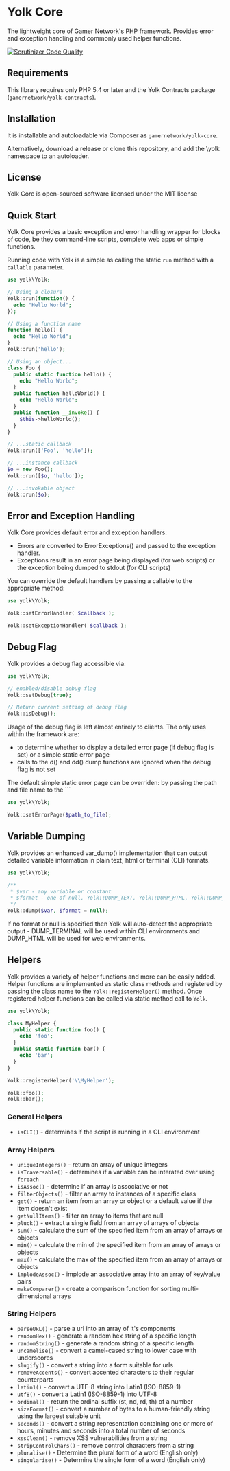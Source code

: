 
# Yolk Core

The lightweight core of Gamer Network's PHP framework. Provides error and exception handling and commonly used helper
functions.

[![Scrutinizer Code Quality](https://scrutinizer-ci.com/g/gamernetwork/yolk-core/badges/quality-score.png?b=master)](https://scrutinizer-ci.com/g/gamernetwork/yolk-core/?branch=master)

## Requirements

This library requires only PHP 5.4 or later and the Yolk Contracts package (```gamernetwork/yolk-contracts```).

## Installation

It is installable and autoloadable via Composer as ```gamernetwork/yolk-core```.

Alternatively, download a release or clone this repository, and add the \yolk namespace to an autoloader.

## License

Yolk Core is open-sourced software licensed under the MIT license

## Quick Start

Yolk Core provides a basic exception and error handling wrapper for blocks of code, be they command-line scripts,
complete web apps or simple functions.

Running code with Yolk is a simple as calling the static `run` method with a `callable` parameter.

```php
use yolk\Yolk;

// Using a closure
Yolk::run(function() {
  echo "Hello World";
});

// Using a function name
function hello() {
  echo "Hello World";
}
Yolk::run('hello');

// Using an object...
class Foo {
  public static function hello() {
    echo "Hello World";
  }
  public function helloWorld() {
    echo "Hello World";
  }
  public function __invoke() {
    $this->helloWorld();
  }
}

// ...static callback
Yolk::run(['Foo', 'hello']);

// ...instance callback
$o = new Foo();
Yolk::run([$o, 'hello']);

// ...invokable object
Yolk::run($o);
```

## Error and Exception Handling

Yolk Core provides default error and exception handlers:
* Errors are converted to ErrorExceptions() and passed to the exception handler.
* Exceptions result in an error page being displayed (for web scripts) or the exception being dumped to stdout (for CLI scripts) 

You can override the default handlers by passing a callable to the appropriate method:
```php
use yolk\Yolk;

Yolk::setErrorHandler( $callback );

Yolk::setExceptionHandler( $callback );
```

## Debug Flag

Yolk provides a debug flag accessible via:

```php
use yolk\Yolk;

// enabled/disable debug flag
Yolk::setDebug(true);

// Return current setting of debug flag
Yolk::isDebug();
```

Usage of the debug flag is left almost entirely to clients. The only uses within the framework are:
* to determine whether to display a detailed error page (if debug flag is set) or a simple static error page
* calls to the d() and dd() dump functions are ignored when the debug flag is not set

The default simple static error page can be overriden: by passing the path and file name to the ```
```php
use yolk\Yolk;

Yolk::setErrorPage($path_to_file);
```

## Variable Dumping

Yolk provides an enhanced var_dump() implementation that can output detailed variable information in plain text, html or terminal (CLI) formats.

```php
use yolk\Yolk;

/**
 * $var - any variable or constant
 * $format - one of null, Yolk::DUMP_TEXT, Yolk::DUMP_HTML, Yolk::DUMP_TERMINAL
 */
Yolk::dump($var, $format = null);
```

If no format or null is specified then Yolk will auto-detect the appropriate output - DUMP_TERMINAL will be used within CLI environments and DUMP_HTML will be used for web environments.

## Helpers

Yolk provides a variety of helper functions and more can be easily added. Helper functions are implemented as static class methods and registered by passing the class name to the `Yolk::registerHelper()` method.
Once registered helper functions can be called via static method call to `Yolk`.

```php
use yolk\Yolk;

class MyHelper {
  public static function foo() {
    echo 'foo';
  }
  public static function bar() {
    echo 'bar';
  }
}

Yolk::registerHelper('\\MyHelper');

Yolk::foo();
Yolk::bar();

```

### General Helpers

* `isCLI()` - determines if the script is running in a CLI environment

### Array Helpers

* `uniqueIntegers()` - return an array of unique integers
* `isTraversable()` - determines if a variable can be interated over using `foreach`
* `isAssoc()` - determine if an array is associative or not
* `filterObjects()` - filter an array to instances of a specific class
* `get()` - return an item from an array or object or a default value if the item doesn't exist
* `getNullItems()` - filter an array to items that are null
* `pluck()` - extract a single field from an array of arrays of objects
* `sum()` - calculate the sum of the specified item from an array of arrays or objects
* `min()` - calculate the min of the specified item from an array of arrays or objects
* `max()` - calculate the max of the specified item from an array of arrays or objects
* `implodeAssoc()` - implode an associative array into an array of key/value pairs
* `makeComparer()` - create a comparison function for sorting multi-dimensional arrays

### String Helpers

* `parseURL()` - parse a url into an array of it's components
* `randomHex()` - generate a random hex string of a specific length
* `randomString()` - generate a random string of a specific length
* `uncamelise()` - convert a camel-cased string to lower case with underscores
* `slugify()` - convert a string into a form suitable for urls
* `removeAccents()` - convert accented characters to their regular counterparts
* `latin1()` - convert a UTF-8 string into Latin1 (ISO-8859-1)
* `utf8()` - convert a Latin1 (ISO-8859-1) into UTF-8
* `ordinal()` - return the ordinal suffix (st, nd, rd, th) of a number
* `sizeFormat()` - convert a number of bytes to a human-friendly string using the largest suitable unit
* `seconds()` - convert a string representation containing one or more of hours, minutes and seconds into a total number of seconds
* `xssClean()` - remove XSS vulnerabilities from a string
* `stripControlChars()` - remove control characters from a string
* `pluralise()` - Determine the plural form of a word (English only)
* `singularise()` - Determine the single form of a word (English only)
